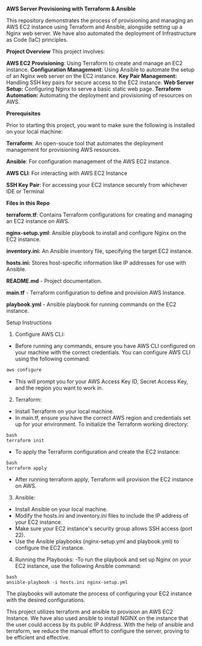 **AWS Server Provisioning with Terraform & Ansible**

This repository demonstrates the process of provisioning and managing an AWS EC2 instance using Terraform and Ansible, alongside setting up a Nginx web server. We have also automated the deployment of Infrastructure as Code (IaC) principles.


**Project Overview**
This project involves:

**AWS EC2 Provisioning**: Using Terraform to create and manage an EC2 instance.
**Configuration Management**: Using Ansible to automate the setup of an Nginx web server on the EC2 instance.
**Key Pair Management:** Handling SSH key pairs for secure access to the EC2 instance.
**Web Server Setup:** Configuring Nginx to serve a basic static web page.
**Terraform Automation:** Automating the deployment and provisioning of resources on AWS.


**Prerequisites**

Prior to starting this project, you want to make sure the following is installed on your local machine:

**Terraform**: An open-souce tool that automates the deployment management for provisioning AWS resources.

**Ansible**: For configuration management of the AWS EC2 instance.

**AWS CLI**: For interacting with AWS EC2 Instance

**SSH Key Pair**: For accessing your EC2 instance securely from whichever IDE or Terminal


**Files in this Repo**

**terraform.tf**: Contains Terraform configurations for creating and managing an EC2 instance on AWS.

**nginx-setup.yml**: Ansible playbook to install and configure Nginx on the EC2 instance.

**inventory.ini:** An Ansible inventory file, specifying the target EC2 instance.

**hosts.ini:** Stores host-specific information like IP addresses for use with Ansible.

**README.md** - Project documentation.

**main.tf** - Terraform configuration to define and provision AWS Instance.

**playbook.yml** - Ansible playbook for running commands on the EC2 instance.


Setup Instructions
1. Configure AWS CLI:
- Before running any commands, ensure you have AWS CLI configured on your machine with the correct credentials. You can configure AWS CLI using the following command:

```bash
aws configure
```
- This will prompt you for your AWS Access Key ID, Secret Access Key, and the region you want to work in.


2. Terraform:
- Install Terraform on your local machine.
- In main.tf, ensure you have the correct AWS region and credentials set up for your environment.
To initialize the Terraform working directory:

```
bash
terraform init
```

- To apply the Terraform configuration and create the EC2 instance:

```
bash
terraform apply
```

- After running terraform apply, Terraform will provision the EC2 instance on AWS.

3. Ansible:
- Install Ansible on your local machine.
- Modify the hosts.ini and inventory.ini files to include the IP address of your EC2 instance.
- Make sure your EC2 instance's security group allows SSH access (port 22).
- Use the Ansible playbooks (nginx-setup.yml and playbook.yml) to configure the EC2 instance.

4. Running the Playbooks:
-To run the playbook and set up Nginx on your EC2 instance, use the following Ansible command:

```
bash
ansible-playbook -i hosts.ini nginx-setup.yml
```

The playbooks will automate the process of configuring your EC2 instance with the desired configurations.


This project utilizes terraform and ansible to provision an AWS EC2 Instance. We have also used ansible to install NGINX on the instance that the user could access by its public IP Address. With the help of ansible and terraform, we reduce the manual effort to configure the server, proving to be efficient and effective.
